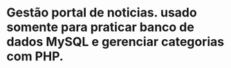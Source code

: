 # Gestão portal de noticias. usado somente para praticar banco de dados MySQL e gerenciar categorias com PHP.

